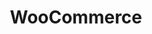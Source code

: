 ---
title: "WooCommerce"
seoTitle: "WooCommerce integration"
seoDescription: "Here’s how WooCommerce works with your applications to streamline your workflow."
summary: "An open-source e-commerce plug-in for WordPress that’s customisable and streamlined for retail."
lead: "Stock2Shop can integrate WooCommerce with many ERP / Accounting and logistic applications, here is how we can help you automate your business"
image: "/uploads/logo-platform-woocommerce.png"
imageAlt: woocommerce logo
type: "source"
source: "woocommerce"
tags: ["channel"]
aliases:
    - /integrations/woo-commerce/
---